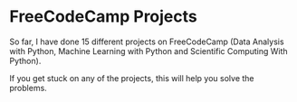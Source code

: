 # FreeCodeCamp Projects

So far, I have done 15 different projects on FreeCodeCamp (Data Analysis with Python, Machine Learning with Python and Scientific Computing With Python).

If you get stuck on any of the projects, this will help you solve the problems. 
